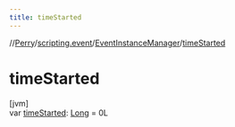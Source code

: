 ```yaml
---
title: timeStarted
---
```

//[Perry](../../../index.html)/[scripting.event](../index.html)/[EventInstanceManager](index.html)/[timeStarted](time-started.html)



# timeStarted



[jvm]\
var [timeStarted](time-started.html): [Long](https://kotlinlang.org/api/latest/jvm/stdlib/kotlin/-long/index.html) = 0L





